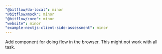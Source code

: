 ```yaml
---
"@bitflow/do-local": minor
"@bitflow/mock": minor
"@bitflow/core": minor
"website": minor
"example-nextjs-client-side-assessment": minor
---
```


Add component for doing flow in the browser. This might not work with all task.
